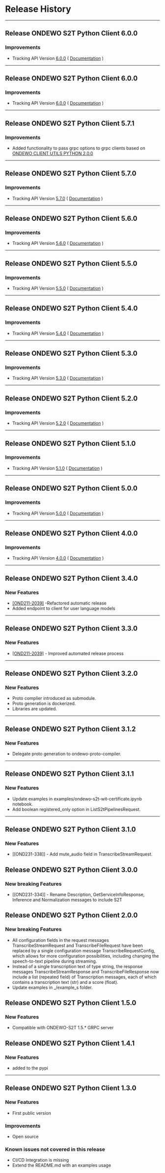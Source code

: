 # Release History

*****************
## Release ONDEWO S2T Python Client 6.0.0

### Improvements
 * Tracking API Version [6.0.0](https://github.com/ondewo/ondewo-s2t-api/releases/tag/6.0.0) ( [Documentation](https://ondewo.github.io/ondewo-s2t-api/) )


*****************
## Release ONDEWO S2T Python Client 6.0.0

### Improvements
 * Tracking API Version [6.0.0](https://github.com/ondewo/ondewo-s2t-api/releases/tag/6.0.0) ( [Documentation](https://ondewo.github.io/ondewo-s2t-api/) )


*****************

## Release ONDEWO S2T Python Client 5.7.1

### Improvements

* Added functionality to pass grpc options to grpc clients based
  on [ONDEWO CLIENT UTILS PYTHON 2.0.0](https://github.com/ondewo/ondewo-client-utils-python/releases/tag/2.0.0)

*****************

## Release ONDEWO S2T Python Client 5.7.0

### Improvements

* Tracking API
  Version [5.7.0](https://github.com/ondewo/ondewo-s2t-api/releases/tag/5.7.0) ( [Documentation](https://ondewo.github.io/ondewo-s2t-api/) )

*****************

## Release ONDEWO S2T Python Client 5.6.0

### Improvements

* Tracking API
  Version [5.6.0](https://github.com/ondewo/ondewo-s2t-api/releases/tag/5.6.0) ( [Documentation](https://ondewo.github.io/ondewo-s2t-api/) )

*****************

## Release ONDEWO S2T Python Client 5.5.0

### Improvements

* Tracking API
  Version [5.5.0](https://github.com/ondewo/ondewo-s2t-api/releases/tag/5.5.0) ( [Documentation](https://ondewo.github.io/ondewo-s2t-api/) )

*****************

## Release ONDEWO S2T Python Client 5.4.0

### Improvements

* Tracking API
  Version [5.4.0](https://github.com/ondewo/ondewo-s2t-api/releases/tag/5.4.0) ( [Documentation](https://ondewo.github.io/ondewo-s2t-api/) )

*****************

## Release ONDEWO S2T Python Client 5.3.0

### Improvements

* Tracking API
  Version [5.3.0](https://github.com/ondewo/ondewo-s2t-api/releases/tag/5.3.0) ( [Documentation](https://ondewo.github.io/ondewo-s2t-api/) )

*****************

## Release ONDEWO S2T Python Client 5.2.0

### Improvements

* Tracking API
  Version [5.2.0](https://github.com/ondewo/ondewo-s2t-api/releases/tag/5.2.0) ( [Documentation](https://ondewo.github.io/ondewo-s2t-api/) )

*****************

## Release ONDEWO S2T Python Client 5.1.0

### Improvements

* Tracking API
  Version [5.1.0](https://github.com/ondewo/ondewo-s2t-api/releases/tag/5.1.0) ( [Documentation](https://ondewo.github.io/ondewo-s2t-api/) )

*****************

## Release ONDEWO S2T Python Client 5.0.0

### Improvements

* Tracking API
  Version [5.0.0](https://github.com/ondewo/ondewo-s2t-api/releases/tag/5.0.0) ( [Documentation](https://ondewo.github.io/ondewo-s2t-api/) )

*****************

## Release ONDEWO S2T Python Client 4.0.0

### Improvements

* Tracking API
  Version [4.0.0](https://github.com/ondewo/ondewo-s2t-api/releases/tag/4.0.0) ( [Documentation](https://ondewo.github.io/ondewo-s2t-api/) )

*****************

## Release ONDEWO S2T Python Client 3.4.0

### New Features

* [[OND211-2039]](https://ondewo.atlassian.net/browse/OND211-2039) -Refactored automatic release
* Added endpoint to client for user language models

*****************

## Release ONDEWO S2T Python Client 3.3.0

### New Features

* [[OND211-2039]](https://ondewo.atlassian.net/browse/OND211-2039) - Improved automated release process

*****************

## Release ONDEWO S2T Python Client 3.2.0

### New Features

* Proto complier introduced as submodule.
* Proto generation is dockerized.
* Libraries are updated.

*****************

## Release ONDEWO S2T Python Client 3.1.2

### New Features

* Delegate proto generation to ondewo-proto-compiler.

*****************

## Release ONDEWO S2T Python Client 3.1.1

### New Features

* Update examples in examples/ondewo-s2t-wit-certificate.ipynb notebook.
* Add boolean registered_only option in ListS2tPipelinesRequest.

*****************

## Release ONDEWO S2T Python Client 3.1.0

### New Features

* [[OND231-338]] -
  Add mute_audio field in TranscribeStreamRequest.

## Release ONDEWO S2T Python Client 3.0.0

### New breaking Features

* [[OND231-334]] -
  Rename Description, GetServiceInfoResponse, Inference and Normalization messages to include S2T

## Release ONDEWO S2T Python Client 2.0.0

### New breaking Features

* All configuration fields in the request messages TranscribeStreamRequest and TranscribeFileRequest have been replaced
  by a single configuration message TranscribeRequestConfig, which allows for more configuration possibilities,
  including changing the speech-to-text pipeline during streaming.
* Instead of a single transcription text of type string, the response messages TranscribeStreamResponse and
  TranscribeFileResponse now include a list (repeated field) of Transcription messages, each of which contains a
  transcription text (str) and a score (float).
* Update examples in _/example_s folder.

## Release ONDEWO S2T Python Client 1.5.0

### New Features

* Compatible with ONDEWO-S2T 1.5.* GRPC server

## Release ONDEWO S2T Python Client 1.4.1

### New Features

* added to the pypi

*****************

## Release ONDEWO S2T Python Client 1.3.0

### New Features

* First public version

### Improvements

* Open source

### Known issues not covered in this release

* CI/CD Integration is missing
* Extend the README.md with an examples usage
